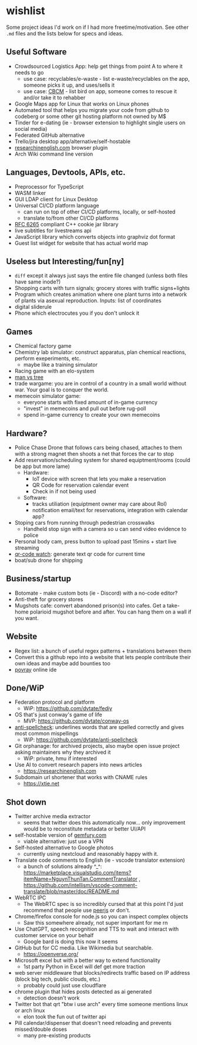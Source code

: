 # wishlist
Some project ideas I'd work on if I had more freetime/motivation. See other `.md` files and the lists below for specs and ideas.

## Useful Software
- Crowdsourced Logistics App: help get things from point A to where it needs to go
  - use case: recyclables/e-waste - list e-waste/recyclables on the app, someone picks it up, and uses/sells it
  - use case: [CBCM](https://birdmonitors.net) - list bird on app, someone comes to rescue it and/or take it to rehabber
- Google Maps app for Linux that works on Linux phones
- Automated tool that helps you migrate your code from github to codeberg or some other git hosting platform not owned by M$
- Tinder for e-dating (ie - browser extension to highlight single users on social media)
- Federated GitHub alternative
- Trello/jira desktop app/alternative/self-hostable
- [researchinenglish.com](https://researchinenglish.com) browser plugin
- Arch Wiki command line version

## Languages, Devtools, APIs, etc.
- Preprocessor for TypeScript
- WASM linker
- GUI LDAP client for Linux Desktop
- Universal CI/CD platform language
  - can run on top of other CI/CD platforms, locally, or self-hosted
  - translate to/from other CI/CD platforms
- [RFC 6265](https://datatracker.ietf.org/doc/html/rfc6265) compliant C++ cookie jar library
- live subtitles for livestreams api
- JavaScript library which converts objects into graphviz dot format
- Guest list widget for website that has actual world map

## Useless but Interesting/fun\[ny]
- `diff` except it always just says the entire file changed (unless both files have same inode?)
- Shopping carts with turn signals; grocery stores with traffic signs+lights
- Program which creates animation where one plant turns into a network of plants via asexual reproduction. Inputs: list of coordinates
- digital sliderule
- Phone which electrocutes you if you don't unlock it

## Games
- Chemical factory game
- Chemistry lab simulator: construct apparatus, plan chemical reactions, perform exeperiments, etc.
  - maybe like a training simulator
- Racing game with an elo-system
- [man vs tree](https://twitter.com/caravanmalice/status/1544819658980659200)
- trade wargame: you are in control of a country in a small world without war. Your goal is to conquer the world.
- memecoin simulator game:
  - everyone starts with fixed amount of in-game currency
  - "invest" in memecoins and pull out before rug-poll
  - spend in-game currency to create your own memecoins

## Hardware?
- Police Chase Drone that follows cars being chased, attaches to them with a strong magnet then shoots a net that forces the car to stop
- Add reservation/scheduling system for shared equiptment/rooms (could be app but more lame)
  - Hardware:
    - IoT device with screen that lets you make a reservation
    - QR Code for reservation calendar event
    - Check in if not being used
  - Software:
    - tracks utiliation (equiptment owner may care about RoI)
    - notification email/text for reservations, integration with calendar app?
- Stoping cars from running through pedestrian crosswalks
  - Handheld stop sign with a camera so u can send video evidence to police
- Personal body cam, press button to upload past 15mins + start live streaming
- [qr-code watch](https://x.com/hoffridder/status/1747828116804743554): generate text qr code for current time
- boat/sub drone for shipping

## Business/startup
- Botomate - make custom bots (ie - Discord) with a no-code editor?
- Anti-theft for grocery stores
- Mugshots cafe: convert abandoned prison(s) into cafes. Get a take-home polarioid mugshot before and after. You can hang them on a wall if you want.

## Website
- Regex list: a bunch of useful regex patterns + translations between them
- Convert this a github repo into a website that lets people contribute their own ideas and maybe add bounties too
- [povray](https://www.povray.org/) online ide

## Done/WiP
- Federation protocol and platform
  - WiP: https://github.com/dvtate/fediy
- OS that's just conway's game of life
  - MVP: https://github.com/dvtate/conway-os
- [anti-spellcheck](https://twitter.com/hoffridder/status/1362180211392065536): underlines words that are spelled correctly and gives most common mispellings
  - WiP: https://github.com/dvtate/anti-spellcheck
- Git orphanage: for archived projects, also maybe open issue project asking maintainers why they archived it
  - WiP: private, hmu if interested
- Use AI to convert research papers into news articles
  - https://researchinenglish.com
- Subdomain url shortener that works with CNAME rules
  - https://xtie.net

## Shot down
- Twitter archive media extractor
  - seems that twitter does this automatically now... only improvement would be to reconstitute metadata or better UI/API
- self-hostable version of [gemfury.com](https://gemfury.com)
  - viable alternative: just use a VPN
- Self-hosted alternative to Google photos
  - currently using nextcloud and reasonably happy with it.
- Translate code comments to English (ie - vscode translator extension)
  - a bunch of solutions already ^_^: https://marketplace.visualstudio.com/items?itemName=NguynThunTan.CommentTranslator , https://github.com/intellism/vscode-comment-translate/blob/master/doc/README.md
- WebRTC IPC
  - The WebRTC spec is so incredibly cursed that at this point I'd just recommend that people use [peerjs](https://github.com/peers/peerjs) or don't.
- Chrome/firefox console for node.js so you can inspect complex objects
  - Saw this somewhere already, not super important for me rn
- Use ChatGPT, speech recognition and TTS to wait and interact with customer service on your behalf
  - Google bard is doing this now it seems
- GitHub but for CC media. Like Wikimedia but searchable.
  - https://openverse.org/
- Microsoft excel but with a better way to extend functionality
  - 1st party Python in Excel will def get more traction
- web server middleware that blocks/redirects traffic based on IP address (block big tech, public clouds, etc.)
  + probably could just use cloudflare
- chrome plugin that hides posts detected as ai generated
  + detection doesn't work
- Twitter bot that qrt "btw i use arch" every time someone mentions linux or arch linux
  + elon took the fun out of twitter api
- Pill calendar/dispenser that doesn't need reloading and prevents missed/double doses
  + many pre-existing products
